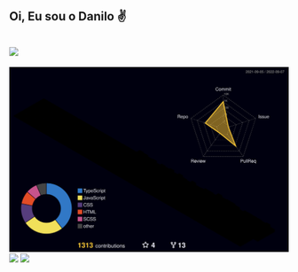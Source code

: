## Oi, Eu sou o Danilo ✌️

<br>
<a href="https://skillicons.dev">
  <img src="https://skillicons.dev/icons?i=git,vscode,javascript,typescript,css,html,react,nest,sass,nodejs,express,mongo,postgres,prisma,googlecloud" />
</a>

<br>
<br>

<img src="./profile-3d-contrib/profile-night-rainbow.svg" />

<div> 
<a href="https://www.linkedin.com/in/danilo-diniz-dos-santos-7034b8136/" target="_blank"><img src="https://img.shields.io/badge/-LinkedIn-%230077B5?style=for-the-badge&logo=linkedin&logoColor=white" target="_blank"></a> 
  <a href = "mailto:niloxp.753@gmail.com"><img src="https://img.shields.io/badge/-Gmail-db4a39?style=for-the-badge&logo=gmail&logoColor=white" target="_blank"></a>
</div>

